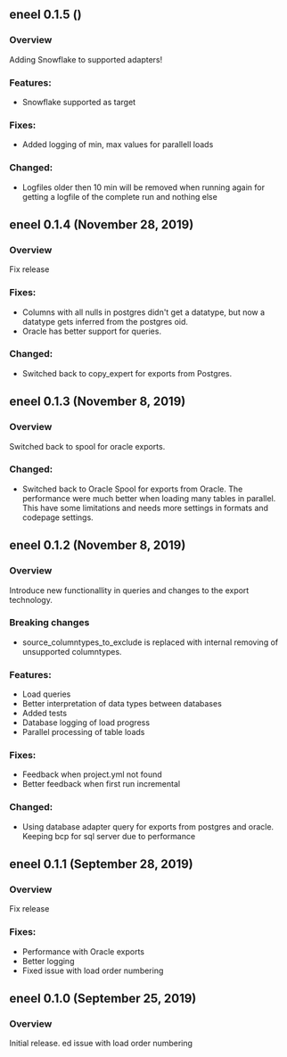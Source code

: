 ## eneel 0.1.5 ()

### Overview

Adding Snowflake to supported adapters!

### Features:
- Snowflake supported as target

### Fixes:
- Added logging of min, max values for parallell loads

### Changed:
- Logfiles older then 10 min will be removed when running again for getting a logfile of the complete run and nothing else  


## eneel 0.1.4 (November 28, 2019)

### Overview

Fix release

### Fixes:
- Columns with all nulls in postgres didn't get a datatype, but now a datatype gets inferred from the postgres oid.
- Oracle has better support for queries.

### Changed:
- Switched back to copy_expert for exports from Postgres. 


## eneel 0.1.3 (November 8, 2019)

### Overview

Switched back to spool for oracle exports. 

### Changed:
- Switched back to Oracle Spool for exports from Oracle. The performance were much better when loading many tables in parallel. This have some limitations and needs more settings in formats and codepage settings.

## eneel 0.1.2 (November 8, 2019)

### Overview

Introduce new functionallity in queries and changes to the export technology.

### Breaking changes
 - source_columntypes_to_exclude is replaced with internal removing of unsupported columntypes.

### Features:
 - Load queries
 - Better interpretation of data types between databases
 - Added tests
 - Database logging of load progress
 - Parallel processing of table loads
 
### Fixes:
- Feedback when project.yml not found
- Better feedback when first run incremental

### Changed:
- Using database adapter query for exports from postgres and oracle. Keeping bcp for sql server due to performance

## eneel 0.1.1 (September 28, 2019)

### Overview

Fix release

### Fixes:
- Performance with Oracle exports
- Better logging
- Fixed issue with load order numbering


## eneel 0.1.0 (September 25, 2019)

### Overview

Initial release.
ed issue with load order numbering